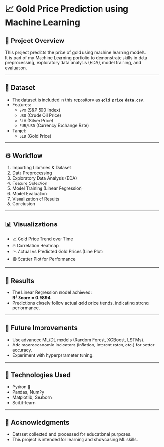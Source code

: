 # 📈 Gold Price Prediction using Machine Learning

## 📌 Project Overview
This project predicts the price of gold using machine learning models.  
It is part of my Machine Learning portfolio to demonstrate skills in data preprocessing, exploratory data analysis (EDA), model training, and evaluation.

---

## 📂 Dataset
- The dataset is included in this repository as **`gold_price_data.csv`**.  
- Features:
  - `SPX` (S&P 500 Index)
  - `USO` (Crude Oil Price)
  - `SLV` (Silver Price)
  - `EUR/USD` (Currency Exchange Rate)
- Target:
  - `GLD` (Gold Price)

---

## ⚙️ Workflow
1. Importing Libraries & Dataset
2. Data Preprocessing
3. Exploratory Data Analysis (EDA)
4. Feature Selection
5. Model Training (Linear Regression)
6. Model Evaluation
7. Visualization of Results
8. Conclusion

---

## 📊 Visualizations
- 📈 Gold Price Trend over Time  
- 🔥 Correlation Heatmap  
- 📉 Actual vs Predicted Gold Prices (Line Plot)  
- 🟣 Scatter Plot for Performance  

---

## 🚀 Results
- The Linear Regression model achieved:  
  **R² Score = 0.9894**  
- Predictions closely follow actual gold price trends, indicating strong performance.  

---

## 🔮 Future Improvements
- Use advanced ML/DL models (Random Forest, XGBoost, LSTMs).  
- Add macroeconomic indicators (inflation, interest rates, etc.) for better accuracy.  
- Experiment with hyperparameter tuning.  

---

## 📌 Technologies Used
- Python 🐍  
- Pandas, NumPy  
- Matplotlib, Seaborn  
- Scikit-learn  

---

## 🙌 Acknowledgments
- Dataset collected and processed for educational purposes.  
- This project is intended for learning and showcasing ML skills.  
